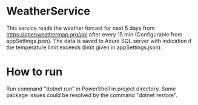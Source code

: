# WeatherService
This service reads the weather forcast for next 5 days from https://openweathermap.org/api after every 15 min (Configurable from appSettings.json). 
The data is saved to Azure SQL server with indication if the temperature limit exceeds (limit given in appSettings.json).

# How to run
Run command "dotnet run" in PowerShell in project directory.
Some package issues could be resolved by the command "dotnet restore".

